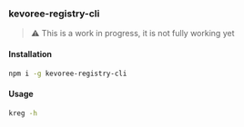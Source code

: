### kevoree-registry-cli

> :warning: This is a work in progress, it is not fully working yet

#### Installation
```sh
npm i -g kevoree-registry-cli
```

#### Usage
```sh
kreg -h
```
